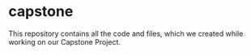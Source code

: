 # capstone
This repository contains all the code and files,  which we created while working on our Capstone Project.
